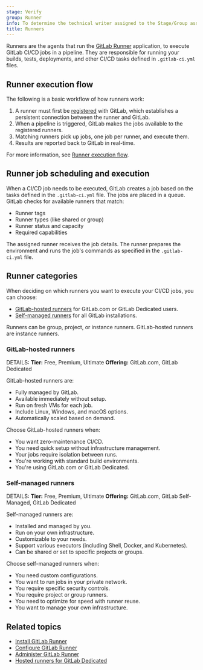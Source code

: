```yaml
---
stage: Verify
group: Runner
info: To determine the technical writer assigned to the Stage/Group associated with this page, see https://handbook.gitlab.com/handbook/product/ux/technical-writing/#assignments
title: Runners
---
```


Runners are the agents that run the [GitLab Runner](https://docs.gitlab.com/runner/) application, to execute GitLab CI/CD jobs in a pipeline.
They are responsible for running your builds, tests, deployments, and other CI/CD tasks defined in `.gitlab-ci.yml` files.

## Runner execution flow

The following is a basic workflow of how runners work:

1. A runner must first be [registered](https://docs.gitlab.com/runner/register/) with GitLab,
   which establishes a persistent connection between the runner and GitLab.
1. When a pipeline is triggered, GitLab makes the jobs available to the registered runners.
1. Matching runners pick up jobs, one job per runner, and execute them.
1. Results are reported back to GitLab in real-time.

For more information, see [Runner execution flow](https://docs.gitlab.com/runner/#runner-execution-flow).

## Runner job scheduling and execution

When a CI/CD job needs to be executed, GitLab creates a job based on the tasks defined in the `.gitlab-ci.yml` file.
The jobs are placed in a queue. GitLab checks for available runners that match:

- Runner tags
- Runner types (like shared or group)
- Runner status and capacity
- Required capabilities

The assigned runner receives the job details. The runner prepares the environment and runs the job's commands as specified in the `.gitlab-ci.yml` file.

## Runner categories

When deciding on which runners you want to execute your CI/CD jobs, you can choose:

- [GitLab-hosted runners](index.md) for GitLab.com or GitLab Dedicated users.
- [Self-managed runners](https://docs.gitlab.com/runner/) for all GitLab installations.

Runners can be group, project, or instance runners. GitLab-hosted runners are instance runners.

### GitLab-hosted runners

DETAILS:
**Tier:** Free, Premium, Ultimate
**Offering:** GitLab.com, GitLab Dedicated

GitLab-hosted runners are:

- Fully managed by GitLab.
- Available immediately without setup.
- Run on fresh VMs for each job.
- Include Linux, Windows, and macOS options.
- Automatically scaled based on demand.

Choose GitLab-hosted runners when:

- You want zero-maintenance CI/CD.
- You need quick setup without infrastructure management.
- Your jobs require isolation between runs.
- You're working with standard build environments.
- You're using GitLab.com or GitLab Dedicated.

### Self-managed runners

DETAILS:
**Tier:** Free, Premium, Ultimate
**Offering:** GitLab.com, GitLab Self-Managed, GitLab Dedicated

Self-managed runners are:

- Installed and managed by you.
- Run on your own infrastructure.
- Customizable to your needs.
- Support various executors (including Shell, Docker, and Kubernetes).
- Can be shared or set to specific projects or groups.

Choose self-managed runners when:

- You need custom configurations.
- You want to run jobs in your private network.
- You require specific security controls.
- You require project or group runners.
- You need to optimize for speed with runner reuse.
- You want to manage your own infrastructure.

## Related topics

- [Install GitLab Runner](https://docs.gitlab.com/runner/install/)
- [Configure GitLab Runner](https://docs.gitlab.com/runner/configuration/)
- [Administer GitLab Runner](https://docs.gitlab.com/runner/)
- [Hosted runners for GitLab Dedicated](../../administration/dedicated/hosted_runners.md)
